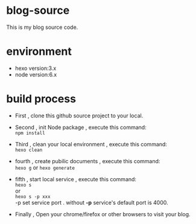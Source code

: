 # blog-source
This is my blog source code.

# environment
* hexo version:3.x
* node version:6.x

# build process

* First , clone this github source project to your local.
	
* Second , init Node package , execute this command:	
	`npm install`
	
* Third , clean your local environment , execute this command:	
	`hexo clean`	

* fourth , create pubilic documents , execute this command:		
	`hexo g`
	or
	`hexo generate`
	
* fifth , start local service , 	execute this command:	
	`hexo s` 	
	or 	
	`hexo s -p xxx`		
	-p set service port . without **-p** service's default port is 4000.

* Finally , Open your chrome/firefox or other browsers to visit your blog.
